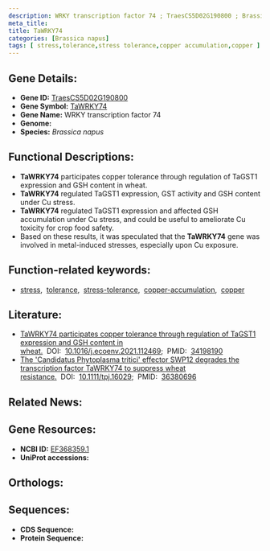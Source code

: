 ```yaml
---
description: WRKY transcription factor 74 ; TraesCS5D02G190800 ; Brassica napus
meta_title:
title: TaWRKY74
categories: [Brassica napus]
tags: [ stress,tolerance,stress tolerance,copper accumulation,copper ]
---
```


## Gene Details:
- **Gene ID:** [TraesCS5D02G190800]()
- **Gene Symbol:** <u>TaWRKY74</u>
- **Gene Name:** WRKY transcription factor 74
- **Genome:** []()
- **Species:** *Brassica napus*

## Functional Descriptions:
   - **TaWRKY74** participates copper tolerance through regulation of TaGST1 expression and GSH content in wheat.
   - **TaWRKY74** regulated TaGST1 expression, GST activity and GSH content under Cu stress.
   - **TaWRKY74** regulated TaGST1 expression and affected GSH accumulation under Cu stress, and could be useful to ameliorate Cu toxicity for crop food safety.
   - Based on these results, it was speculated that the **TaWRKY74** gene was involved in metal-induced stresses, especially upon Cu exposure.

## Function-related keywords:
   - [stress](/tags/stress/),&nbsp;&nbsp;[tolerance](/tags/tolerance/),&nbsp;&nbsp;[stress-tolerance](/tags/stress-tolerance/),&nbsp;&nbsp;[copper-accumulation](/tags/copper-accumulation/),&nbsp;&nbsp;[copper](/tags/copper/)

## Literature:
   - [TaWRKY74 participates copper tolerance through regulation of TaGST1 expression and GSH content in wheat.](https://doi.org/10.1016/j.ecoenv.2021.112469)&nbsp;&nbsp;DOI:&nbsp;&nbsp;[10.1016/j.ecoenv.2021.112469](https://doi.org/10.1016/j.ecoenv.2021.112469);&nbsp;&nbsp;PMID:&nbsp;&nbsp;[34198190](https://pubmed.ncbi.nlm.nih.gov/34198190/)
   - [The &#x27;Candidatus Phytoplasma tritici&#x27; effector SWP12 degrades the transcription factor TaWRKY74 to suppress wheat resistance.](https://doi.org/10.1111/tpj.16029)&nbsp;&nbsp;DOI:&nbsp;&nbsp;[10.1111/tpj.16029](https://doi.org/10.1111/tpj.16029);&nbsp;&nbsp;PMID:&nbsp;&nbsp;[36380696](https://pubmed.ncbi.nlm.nih.gov/36380696/)

## Related News:

## Gene Resources:
- **NCBI ID:**  [EF368359.1](https://www.ncbi.nlm.nih.gov/gene/?term=EF368359.1)
- **UniProt accessions:**  [](https://www.uniprot.org/uniprotkb//entry)

## Orthologs:

## Sequences:
- **CDS Sequence:**
- **Protein Sequence:**
